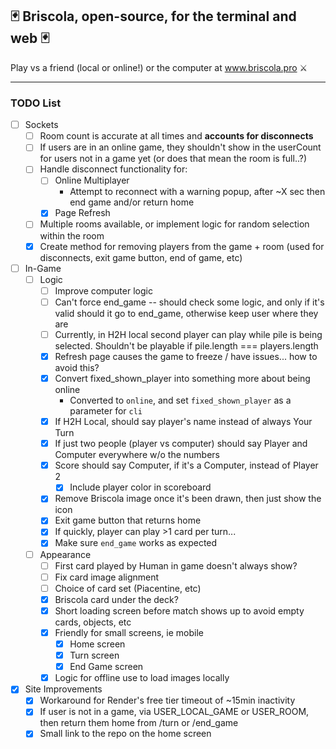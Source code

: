 ## 🃏    Briscola, open-source, for the terminal and web    🃏

Play vs a friend (local or online!) or the computer at www.briscola.pro ⚔️



---



### TODO List
- [ ] Sockets
  - [ ] Room count is accurate at all times and **accounts for disconnects**
  - [ ] If users are in an online game, they shouldn't show in the userCount for users not in a game yet (or does that mean the room is full..?)
  - [ ] Handle disconnect functionality for:
      - [ ] Online Multiplayer
        - Attempt to reconnect with a warning popup, after ~X sec then end game and/or return home
      - [x] Page Refresh
  - [ ] Multiple rooms available, or implement logic for random selection within the room
  - [x] Create method for removing players from the game + room (used for disconnects, exit game button, end of game, etc)

- [ ] In-Game
  - [ ] Logic
    - [ ] Improve computer logic
    - [ ] Can't force end_game -- should check some logic, and only if it's valid should it go to end_game, otherwise keep user where they are
    - [ ] Currently, in H2H local second player can play while pile is being selected. Shouldn't be playable if pile.length === players.length
    - [x] Refresh page causes the game to freeze / have issues... how to avoid this?
    - [x] Convert fixed_shown_player into something more about being online
      - Converted to `online`, and set `fixed_shown_player` as a parameter for `cli`
    - [x] If H2H Local, should say player's name instead of always Your Turn
    - [x] If just two people (player vs computer) should say Player and Computer everywhere w/o the numbers
    - [x] Score should say Computer, if it's a Computer, instead of Player 2
      - [x] Include player color in scoreboard
    - [x] Remove Briscola image once it's been drawn, then just show the icon
    - [x] Exit game button that returns home
    - [x] If quickly, player can play >1 card per turn...
    - [x] Make sure `end_game` works as expected
  - [ ] Appearance
    - [ ] First card played by Human in game doesn't always show?
    - [ ] Fix card image alignment
    - [ ] Choice of card set (Piacentine, etc)
    - [x] Briscola card under the deck?
    - [x] Short loading screen before match shows up to avoid empty cards, objects, etc
    - [x] Friendly for small screens, ie mobile
      - [x] Home screen
      - [x] Turn screen
      - [x] End Game screen
    - [x] Logic for offline use to load images locally

- [x] Site Improvements
  - [x] Workaround for Render's free tier timeout of ~15min inactivity
  - [x] If user is not in a game, via USER_LOCAL_GAME or USER_ROOM, then return them home from /turn or /end_game
  - [x] Small link to the repo on the home screen
